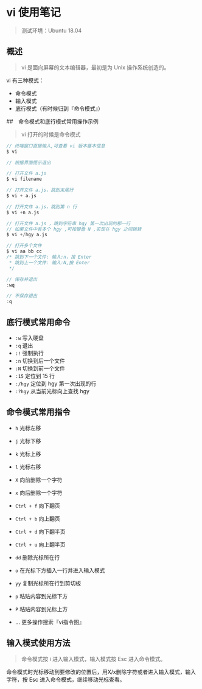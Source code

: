 # vi 使用笔记

> 测试环境：Ubuntu 18.04

## 概述

> vi 是面向屏幕的文本编辑器，最初是为 Unix 操作系统创造的。

vi 有三种模式：

* 命令模式  
* 输入模式  
* 底行模式（有时候归到『命令模式』）  

##　命令模式和底行模式常用操作示例

> vi 打开的时候是命令模式

```c
// 终端窗口直接输入,可查看 vi 版本基本信息
$ vi

// 根据界面提示退出

// 打开文件 a.js
$ vi filename

// 打开文件 a.js，跳到末尾行
$ vi + a.js

// 打开文件 a.js，跳到第 n 行
$ vi +n a.js

// 打开文件 a.js ，跳到字符串 hgy 第一次出现的那一行
// 如果文件中有多个 hgy ,可按键盘 N ,实现在 hgy 之间跳转
$ vi +/hgy a.js

// 打开多个文件
$ vi aa bb cc
/* 跳到下一个文件: 输入:n，按 Enter
 * 跳到上一个文件: 输入:N,按 Enter
 */

// 保存并退出
:wq

// 不保存退出
:q

```

## 底行模式常用命令

* `:w` 写入硬盘
* `:q` 退出
* `:!` 强制执行
* `:n` 切换到后一个文件
* `:N` 切换到前一个文件
* `:15` 定位到 15 行
* `:/hgy` 定位到 hgy 第一次出现的行
* `:?hgy` 从当前光标向上查找 hgy

## 命令模式常用指令

* `h` 光标左移
* `j` 光标下移
* `k` 光标上移
* `l` 光标右移  

* `X` 向前删除一个字符
* `x` 向后删除一个字符

* `Ctrl + f` 向下翻页
* `Ctrl + b` 向上翻页
* `Ctrl + d` 向下翻半页
* `Ctrl + u` 向上翻半页

* `dd` 删除光标所在行
* `o` 在光标下方插入一行并进入输入模式
* `yy` 复制光标所在行到剪切板 
* `p` 粘贴内容到光标下方 
* `P` 粘贴内容到光标上方 
* ... 更多操作搜索『vi指令图』

## 输入模式使用方法

> 命令模式按 i 进入输入模式，输入模式按 Esc 进入命令模式。

命令模式时光标移动到要修改的位置后，用X/x删除字符或者进入输入模式，输入字符，按 Esc 进入命令模式，继续移动光标查看。
